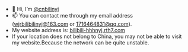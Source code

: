 - 👋 Hi, I’m [@cnbilinyj](https://github.com/cnbilinyj)
- 📫 You can contact me through my email address (wjrbilibilinyj@163.com or 1716464831@qq.com).
- My website address is: [bilibili-hhhnyj.rth7.com](https://bilibili-hhhnyj.rth7.com)
- If your location does not belong to China, you may not be able to visit my website.Because the network can be quite unstable.

<!---
cnbilinyj/cnbilinyj is a ✨ special ✨ repository because its `README.md` (this file) appears on your GitHub profile.
You can click the Preview link to take a look at your changes.
--->
